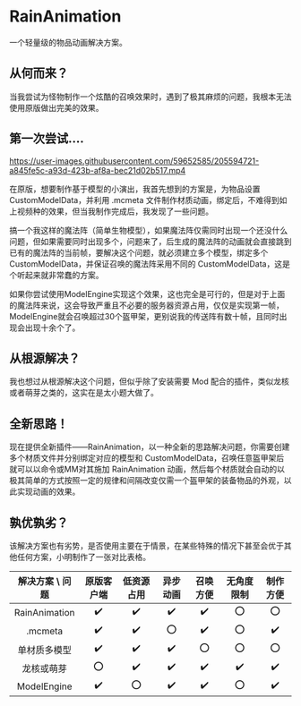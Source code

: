 # RainAnimation
一个轻量级的物品动画解决方案。

## 从何而来？

当我尝试为怪物制作一个炫酷的召唤效果时，遇到了极其麻烦的问题，我根本无法使用原版做出完美的效果。

## 第一次尝试....

https://user-images.githubusercontent.com/59652585/205594721-a845fe5c-a93d-423b-af8a-bec21d02b517.mp4

在原版，想要制作基于模型的小演出，我首先想到的方案是，为物品设置 CustomModelData，并利用 .mcmeta 文件制作材质动画，绑定后，不难得到如上视频种的效果，但当我制作完成后，我发现了一些问题。

搞一个我这样的魔法阵（简单生物模型），如果魔法阵仅需同时出现一个还没什么问题，但如果需要同时出现多个，问题来了，后生成的魔法阵的动画就会直接跳到已有的魔法阵的当前帧，要解决这个问题，就必须建立多个模型，绑定多个CustomModelData，并保证召唤的魔法阵采用不同的 CustomModelData，这是个听起来就非常蠢的方案。

如果你尝试使用ModelEngine实现这个效果，这也完全是可行的，但是对于上面的魔法阵来说，这会导致严重且不必要的服务器资源占用，仅仅是实现第一帧，ModelEngine就会召唤超过30个盔甲架，更别说我的传送阵有数十帧，且同时出现会出现十余个了。

## 从根源解决？

我也想过从根源解决这个问题，但似乎除了安装需要 Mod 配合的插件，类似龙核或者萌芽之类的，这实在是太小题大做了。

## 全新思路！

现在提供全新插件——RainAnimation，以一种全新的思路解决问题，你需要创建多个材质文件并分别绑定对应的模型和 CustomModelData，召唤任意盔甲架后就可以以命令或MM对其施加 RainAnimation 动画，然后每个材质就会自动的以极其简单的方式按照一定的规律和间隔改变仅需一个盔甲架的装备物品的外观，以此实现动画的效果。

## 孰优孰劣？

该解决方案也有劣势，是否使用主要在于情景，在某些特殊的情况下甚至会优于其他任何方案，小明制作了一张对比表格。

| 解决方案 \ 问题 | 原版客户端 | 低资源占用 | 异步动画 | 召唤方便 | 无角度限制 | 制作方便 |
| :-------------: | :--------: | :--------: | :------: | :--------: | :--------: | :------: |
|  RainAnimation  |     ✔️      |     ✔️      |    ✔️     | ✔️        |     ⭕      |    ⭕     |
|     .mcmeta     |     ✔️      |     ✔️      |    ⭕     | ✔️        |     ⭕      |    ✔️     |
|  单材质多模型   |     ✔️      |     ✔️      |    ✔️     | ⭕        |     ⭕      |    ⭕     |
|   龙核或萌芽    |     ⭕      |     ✔️      |    ✔️     | ✔️        |     ✔️      |    ✔️     |
|   ModelEngine   |     ✔️      |     ⭕      |    ✔️     | ✔️        |     ⭕      |    ✔️     |






